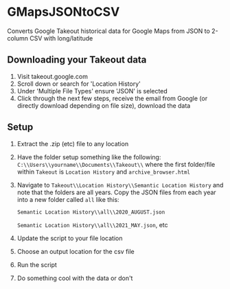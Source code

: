 # GMapsJSONtoCSV
Converts Google Takeout historical data for Google Maps from JSON to 2-column CSV with long/latitude

## Downloading your Takeout data

1. Visit takeout.google.com
2. Scroll down or search for 'Location History'
3. Under 'Multiple File Types' ensure 'JSON' is selected
4. Click through the next few steps, receive the email from Google (or directly download depending on file size), download the data


## Setup

1. Extract the .zip (etc) file to any location
2. Have the folder setup something like the following:
````C:\\Users\\yourname\\Documents\\Takeout\\```` where the first folder/file within ``Takeout`` is ``Location History`` and ``archive_browser.html``
3. Navigate to ````Takeout\\Location History\\Semantic Location History```` and note that the folders are all years. Copy the JSON files from each year into a new folder called ``all`` like this:

    ``Semantic Location History\\all\\2020_AUGUST.json``
    
    ``Semantic Location History\\all\\2021_MAY.json``, etc
4. Update the script to your file location
5. Choose an output location for the csv file
6. Run the script
7. Do something cool with the data or don't
